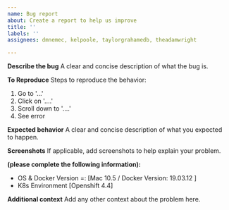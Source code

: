 ```yaml
---
name: Bug report
about: Create a report to help us improve
title: ''
labels: ''
assignees: dmnemec, kelpoole, taylorgrahamedb, theadamwright

---
```


**Describe the bug**
A clear and concise description of what the bug is.

**To Reproduce**
Steps to reproduce the behavior:
1. Go to '...'
2. Click on '....'
3. Scroll down to '....'
4. See error

**Expected behavior**
A clear and concise description of what you expected to happen.

**Screenshots**
If applicable, add screenshots to help explain your problem.

**(please complete the following information):**
 - OS & Docker Version =: [Mac 10.5 / Docker Version: 19.03.12  ]
 - K8s Environment  [Openshift 4.4]



**Additional context**
Add any other context about the problem here.
